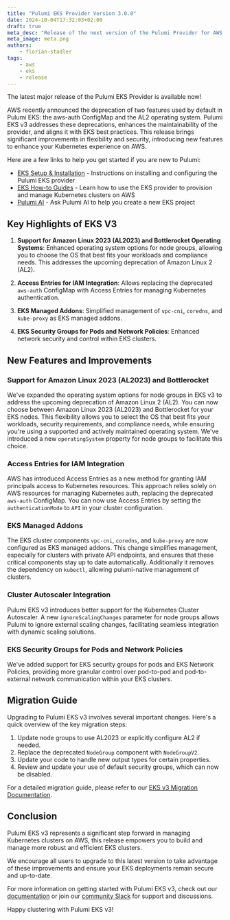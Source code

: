 ```yaml
---
title: "Pulumi EKS Provider Version 3.0.0"
date: 2024-10-04T17:32:03+02:00
draft: true
meta_desc: "Release of the next version of the Pulumi Provider for AWS EKS"
meta_image: meta.png
authors:
    - florian-stadler
tags:
    - aws
    - eks
    - release
---
```


The latest major release of the Pulumi EKS Provider is available now!

AWS recently announced the deprecation of two features used by default in Pulumi EKS: the aws-auth ConfigMap and the AL2 operating system. Pulumi EKS v3 addresses these deprecations, enhances the maintainability of the provider, and aligns it with EKS best practices.
This release brings significant improvements in flexibility and security, introducing new features to enhance your Kubernetes experience on AWS.

<!--more-->

Here are a few links to help you get started if you are new to Pulumi:

- [EKS Setup & Installation](https://www.pulumi.com/registry/packages/eks/installation-configuration/) - Instructions on installing and configuring the Pulumi EKS provider
- [EKS How-to Guides](https://www.pulumi.com/registry/packages/kubernetes/how-to-guides/eks/) - Learn how to use the EKS provider to provision and manage Kubernetes clusters on AWS
- [Pulumi AI](https://www.pulumi.com/ai) - Ask Pulumi AI to help you create a new EKS project

## Key Highlights of EKS V3

1. **Support for Amazon Linux 2023 (AL2023) and Bottlerocket Operating Systems**: Enhanced operating system options for node groups, allowing you to choose the OS that best fits your workloads and compliance needs. This addresses the upcoming deprecation of Amazon Linux 2 (AL2).

2. **Access Entries for IAM Integration**: Allows replacing the deprecated `aws-auth` ConfigMap with Access Entries for managing Kubernetes authentication.

3. **EKS Managed Addons**: Simplified management of `vpc-cni`, `coredns`, and `kube-proxy` as EKS managed addons.

4. **EKS Security Groups for Pods and Network Policies**: Enhanced network security and control within EKS clusters.

## New Features and Improvements

### Support for Amazon Linux 2023 (AL2023) and Bottlerocket

We've expanded the operating system options for node groups in EKS v3 to address the upcoming deprecation of Amazon Linux 2 (AL2). You can now choose between Amazon Linux 2023 (AL2023) and Bottlerocket for your EKS nodes. This flexibility allows you to select the OS that best fits your workloads, security requirements, and compliance needs, while ensuring you're using a supported and actively maintained operating system. We've introduced a new `operatingSystem` property for node groups to facilitate this choice.


### Access Entries for IAM Integration

AWS has introduced Access Entries as a new method for granting IAM principals access to Kubernetes resources. This approach relies solely on AWS resources for managing Kubernetes auth, replacing the deprecated `aws-auth` ConfigMap. You can now use Access Entries by setting the `authenticationMode` to `API` in your cluster configuration.

### EKS Managed Addons

The EKS cluster components `vpc-cni`, `coredns`, and `kube-proxy` are now configured as EKS managed addons. This change simplifies management, especially for clusters with private API endpoints, and ensures that these critical components stay up to date automatically. Additionally it removes the dependency on `kubectl`, allowing pulumi-native management of clusters.

### Cluster Autoscaler Integration

Pulumi EKS v3 introduces better support for the Kubernetes Cluster Autoscaler. A new `ignoreScalingChanges` parameter for node groups allows Pulumi to ignore external scaling changes, facilitating seamless integration with dynamic scaling solutions.

### EKS Security Groups for Pods and Network Policies

We've added support for EKS security groups for pods and EKS Network Policies, providing more granular control over pod-to-pod and pod-to-external network communication within your EKS clusters.

## Migration Guide

Upgrading to Pulumi EKS v3 involves several important changes. Here's a quick overview of the key migration steps:

1. Update node groups to use AL2023 or explicitly configure AL2 if needed.
2. Replace the deprecated `NodeGroup` component with `NodeGroupV2`.
3. Update your code to handle new output types for certain properties.
4. Review and update your use of default security groups, which can now be disabled.

For a detailed migration guide, please refer to our [EKS v3 Migration Documentation](https://github.com/pulumi/pulumi-eks/blob/release-3.x.x/docs/eks-v3-migration.md).

## Conclusion

Pulumi EKS v3 represents a significant step forward in managing Kubernetes clusters on AWS, this release empowers you to build and manage more robust and efficient EKS clusters.

We encourage all users to upgrade to this latest version to take advantage of these improvements and ensure your EKS deployments remain secure and up-to-date.

For more information on getting started with Pulumi EKS v3, check out our [documentation](https://www.pulumi.com/registry/packages/eks/) or join our [community Slack](https://slack.pulumi.com/) for support and discussions.

Happy clustering with Pulumi EKS v3!
